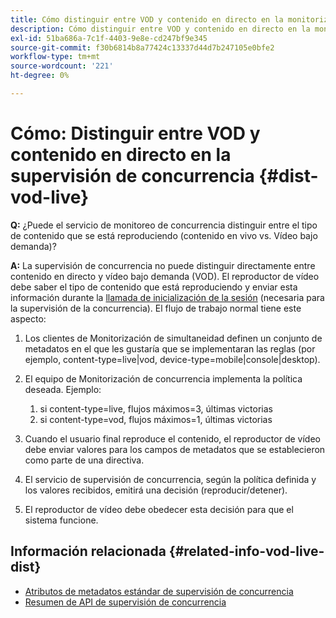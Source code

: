```yaml
---
title: Cómo distinguir entre VOD y contenido en directo en la monitorización de concurrencia
description: Cómo distinguir entre VOD y contenido en directo en la monitorización de concurrencia
exl-id: 51ba686a-7c1f-4403-9e8e-cd247bf9e345
source-git-commit: f30b6814b8a77424c13337d44d7b247105e0bfe2
workflow-type: tm+mt
source-wordcount: '221'
ht-degree: 0%

---
```


# Cómo: Distinguir entre VOD y contenido en directo en la supervisión de concurrencia {#dist-vod-live}

**Q:** ¿Puede el servicio de monitoreo de concurrencia distinguir entre el tipo de contenido que se está reproduciendo (contenido en vivo vs. Vídeo bajo demanda)?



**A:** La supervisión de concurrencia no puede distinguir directamente entre contenido en directo y vídeo bajo demanda (VOD). El reproductor de vídeo debe saber el tipo de contenido que está reproduciendo y enviar esta información durante la [llamada de inicialización de la sesión](/help/concurrency-monitoring/cm-api-overview.md#session-initial) (necesaria para la supervisión de la concurrencia). El flujo de trabajo normal tiene este aspecto:

1. Los clientes de Monitorización de simultaneidad definen un conjunto de metadatos en el que les gustaría que se implementaran las reglas (por ejemplo, content-type=live|vod, device-type=mobile|console|desktop).
1. El equipo de Monitorización de concurrencia implementa la política deseada. Ejemplo:
   1. si content-type=live, flujos máximos=3, últimas victorias
   1. si content-type=vod, flujos máximos=1, últimas victorias

1. Cuando el usuario final reproduce el contenido, el reproductor de vídeo debe enviar valores para los campos de metadatos que se establecieron como parte de una directiva.

1. El servicio de supervisión de concurrencia, según la política definida y los valores recibidos, emitirá una decisión (reproducir/detener).

1. El reproductor de vídeo debe obedecer esta decisión para que el sistema funcione.



## Información relacionada {#related-info-vod-live-dist}

* [Atributos de metadatos estándar de supervisión de concurrencia](/help/concurrency-monitoring/standard-metadata-attributes.md)
* [Resumen de API de supervisión de concurrencia](/help/concurrency-monitoring/cm-api-overview.md)
